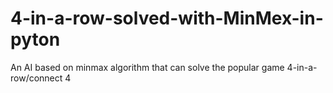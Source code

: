 # 4-in-a-row-solved-with-MinMex-in-pyton
An AI based on minmax algorithm that can solve the popular game 4-in-a-row/connect 4
